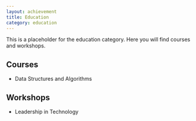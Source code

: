 ```yaml
---
layout: achievement
title: Education
category: education
---
```


This is a placeholder for the education category. Here you will find courses and workshops.

## Courses
- Data Structures and Algorithms

## Workshops
- Leadership in Technology
